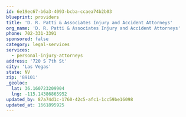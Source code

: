 ```yaml
---
id: 6e19ec67-b6a3-4093-bcba-ccaea74b2b03
blueprint: providers
title: 'D. R. Patti & Associates Injury and Accident Attorneys'
org_name: 'D. R. Patti & Associates Injury and Accident Attorneys'
phone: 702-331-3391
sponsored: false
category: legal-services
services:
  - personal-injury-attorneys
address: '720 S 7th St'
city: 'Las Vegas'
state: NV
zip: '89101'
_geoloc:
  lat: 36.160723209904
  lng: -115.14386865952
updated_by: 87a74d1c-1760-42c5-afc1-1cc59be16098
updated_at: 1661895925
---
```

